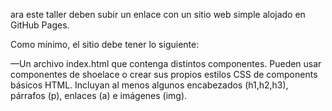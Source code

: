 ara este taller deben subir un enlace con un sitio web simple alojado en GitHub Pages.

Como mínimo, el sitio debe tener lo siguiente: 

—Un archivo index.html que contenga distintos componentes. Pueden usar componentes de shoelace o crear sus propios estilos CSS de components básicos HTML. Incluyan al menos algunos encabezados (h1,h2,h3), párrafos (p), enlaces (a) e imágenes (img).
